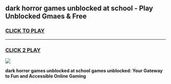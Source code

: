 
## dark horror games unblocked at school - Play Unblocked Gmaes & Free
<h3>
<a href="https://premium.freeplayer.one?title=dark_horror_games_unblocked_at_school&ref=19F">CLICK TO PLAY</a></h3>
<hr>

<h3>
<a href="https://premium.freeplayer.one?title=dark_horror_games_unblocked_at_school&ref=19F">CLICK 2 PLAY</a>
  
</h3>

<a href="https://premium.freeplayer.one?title=dark_horror_games_unblocked_at_school&ref=19F/"><img src="https://clearcache.store/games.png"></a>


**dark horror games unblocked at school games unblocked: Your Gateway to Fun and Accessible Online Gaming**

